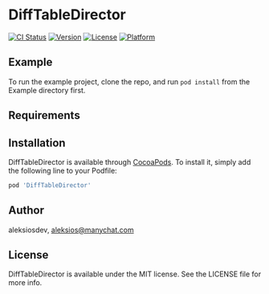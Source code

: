 # DiffTableDirector

[![CI Status](https://img.shields.io/travis/aleksiosdev/DiffTableDirector.svg?style=flat)](https://travis-ci.org/aleksiosdev/DiffTableDirector)
[![Version](https://img.shields.io/cocoapods/v/DiffTableDirector.svg?style=flat)](https://cocoapods.org/pods/DiffTableDirector)
[![License](https://img.shields.io/cocoapods/l/DiffTableDirector.svg?style=flat)](https://cocoapods.org/pods/DiffTableDirector)
[![Platform](https://img.shields.io/cocoapods/p/DiffTableDirector.svg?style=flat)](https://cocoapods.org/pods/DiffTableDirector)

## Example

To run the example project, clone the repo, and run `pod install` from the Example directory first.

## Requirements

## Installation

DiffTableDirector is available through [CocoaPods](https://cocoapods.org). To install
it, simply add the following line to your Podfile:

```ruby
pod 'DiffTableDirector'
```

## Author

aleksiosdev, aleksios@manychat.com

## License

DiffTableDirector is available under the MIT license. See the LICENSE file for more info.
